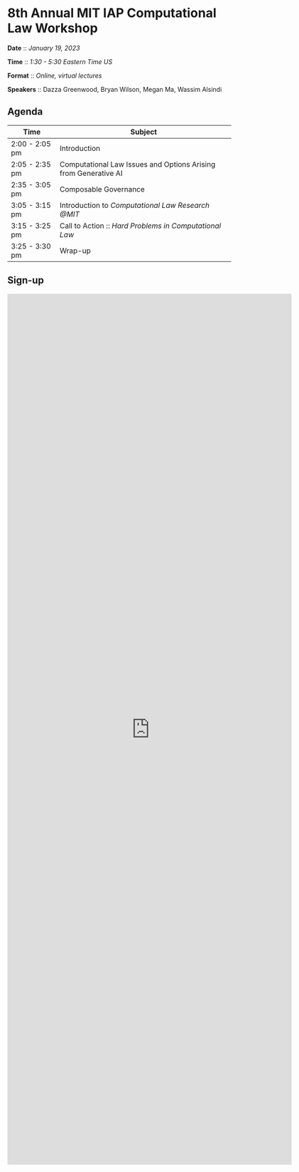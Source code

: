 # 8th Annual MIT IAP Computational Law Workshop

**Date** :: *January 19, 2023*

**Time** :: *1:30 - 5:30 Eastern Time US*

**Format** :: *Online, virtual lectures*

**Speakers** :: Dazza Greenwood, Bryan Wilson, Megan Ma, Wassim Alsindi

## Agenda
|Time|Subject|
|--|--|
|2:00 - 2:05 pm|Introduction|
|2:05 - 2:35 pm|Computational Law Issues and Options Arising from Generative AI|
|2:35 - 3:05 pm|Composable Governance|
|3:05 - 3:15 pm|Introduction to *Computational Law Research @MIT*|
|3:15 - 3:25 pm|Call to Action :: *Hard Problems in Computational Law*|
|3:25 - 3:30 pm|Wrap-up

## Sign-up
<iframe src="https://docs.google.com/forms/d/e/1FAIpQLScbH7sPx8hecZWcrb9t7C0pI1ik2qw6wWxv2K9paUrn5nYvmg/viewform?embedded=true" width="640" height="1957" frameborder="0" marginheight="0" marginwidth="0">Loading…</iframe>

